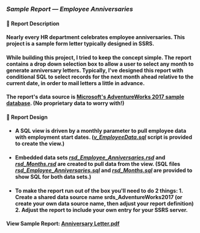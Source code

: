 ### <em>Sample Report — Employee Anniversaries</em>
#### 👋 Report Description

#### Nearly every HR department celebrates employee anniversaries. This project is a sample form letter typically designed in SSRS.
#### While building this project, I tried to keep the concept simple. The report contains a drop down selection box to allow a user to select any month to generate anniversary letters. Typically, I've designed this report with conditional SQL to select records for the next month ahead relative to the current date, in order to mail letters a little in advance.
#### The report's data source is <a href="">Microsoft's AdventureWorks 2017 sample database</a>. (No proprietary data to worry with!)
#### 👋 Report Design
- #### A SQL view is driven by a monthly parameter to pull employee data with employment start dates. (<a href=""><em>v_EmployeeData.sql</em></a> script is provided to create the view.)
 - #### Embedded data sets <a href=""><em>rsd_Employee_Anniversaries.rsd</em></a> and <a href=""><em>rsd_Months.rsd</em></a> are created to pull data from the view. (SQL files <a href=""><em>rsd_Employee_Anniversaries.sql</em></a> and <a href=""><em>rsd_Months.sql</em></a>  are provided to show SQL for both data sets.)
 - #### To make the report run out of the box you'll need to do 2 things: 1. Create a shared data source name srds_AdventureWorks2017 (or create your own data source name, then adjust your report definition) 2. Adjust the report to include your own entry for your SSRS server. 

#### View Sample Report: <a href="/EmployeeAnniversaries/AnniversaryLetter.png" height=750 width=550/>Anniversary Letter.pdf</a>

